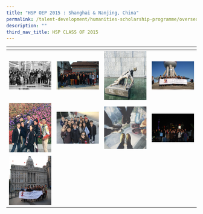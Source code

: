 ```yaml
---
title: "HSP OEP 2015 : Shanghai & Nanjing, China"
permalink: /talent-development/humanities-scholarship-programme/overseasexposure-education-gallery/2015-2/
description: ""
third_nav_title: HSP CLASS OF 2015
---
```

<table>
<thead>
  <tr>
    <th style="width:200px"></th>
    <th style="width:200px"></th>
    <th style="width:200px"></th>
		<th style="width:200px"></th>
  </tr>
</thead>
<tbody>
  <tr>
    <td style ="text-align:center"><a href="/images/2015-China%201.jpeg"> <img src="/images/2015-China%201.jpeg" style="width:200px"></a></td>
    <td style ="text-align:center"><a href="/images/2015-China%202.jpeg"> <img src="/images/2015-China%202.jpeg" style="width:200px"></a></td>
    <td style ="text-align:center"><a href="/images/2015-China%203.jpeg"> <img src="/images/2015-China%203.jpeg" style="width:200px; height: 130px"></a></td>
    <td style ="text-align:center"><a href="/images/2015-China%204.jpeg"> <img src="/images/2015-China%204.jpeg" style="width:200px"></a></td>
  </tr>
   <tr>
    <td style ="text-align:center"><a href="/images/2015-China%205.jpeg"> <img src="/images/2015-China%205.jpeg" style="width:200px; height: 130px"></a></td>
    <td style ="text-align:center"><a href="/images/2015-China%206.jpeg"> <img src="/images/2015-China%206.jpeg" style="width:200px"></a></td>
    <td style ="text-align:center"><a href="/images/2015-China%207.jpeg"> <img src="/images/2015-China%207.jpeg" style="width:200px"></a></td>
    <td style ="text-align:center"><a href="/images/2015%20China%208.jpeg"> <img src="/images/2015%20China%208.jpeg" style="width:200px"></a></td>
  </tr>
	<tr>
    <td style ="text-align:center"><a href="/images/2015-China%209.jpeg"> <img src="/images/2015-China%209.jpeg" style="width:200px; height: 130px"></a></td>
	</tr>
</tbody>
</table>
